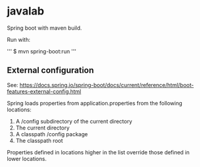 # javalab

Spring boot with maven build.

Run with:

'''
$ mvn spring-boot:run
'''

## External configuration
See: https://docs.spring.io/spring-boot/docs/current/reference/html/boot-features-external-config.html

Spring loads properties from application.properties from the following locations:
1. A /config subdirectory of the current directory
2. The current directory
3. A classpath /config package
4. The classpath root

Properties defined in locations higher in the list override those defined in lower locations.
